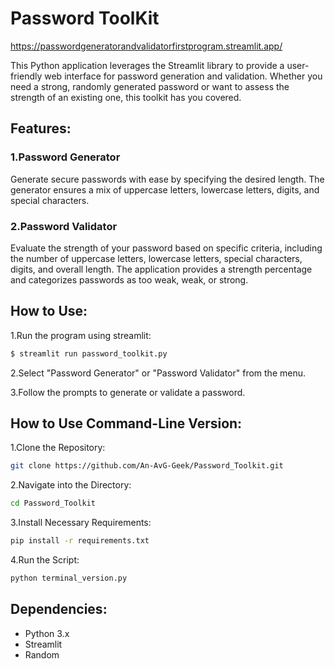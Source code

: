 # Password ToolKit

https://passwordgeneratorandvalidatorfirstprogram.streamlit.app/

This Python application leverages the Streamlit library to provide a user-friendly web interface for password generation and validation. Whether you need a strong, randomly generated password or want to assess the strength of an existing one, this toolkit has you covered.

## Features:
  ### 1.Password Generator
  Generate secure passwords with ease by specifying the desired length. The generator ensures a mix of uppercase letters, lowercase letters, digits, and special characters.

  ### 2.Password Validator
  Evaluate the strength of your password based on specific criteria, including the number of uppercase letters, lowercase letters, special characters, digits, and overall length. The application provides a strength 
  percentage and categorizes passwords as too weak, weak, or strong.
## How to Use:
1.Run the program using streamlit:
```bash
$ streamlit run password_toolkit.py
```
2.Select "Password Generator" or "Password Validator" from the menu.

3.Follow the prompts to generate or validate a password.
## How to Use Command-Line Version:
1.Clone the Repository:
```bash
git clone https://github.com/An-AvG-Geek/Password_Toolkit.git
```
2.Navigate into the Directory:
```bash
cd Password_Toolkit
```
3.Install Necessary Requirements:
```bash
pip install -r requirements.txt
```
4.Run the Script:
```bash
python terminal_version.py
```




## Dependencies:
- Python 3.x
- Streamlit
- Random
